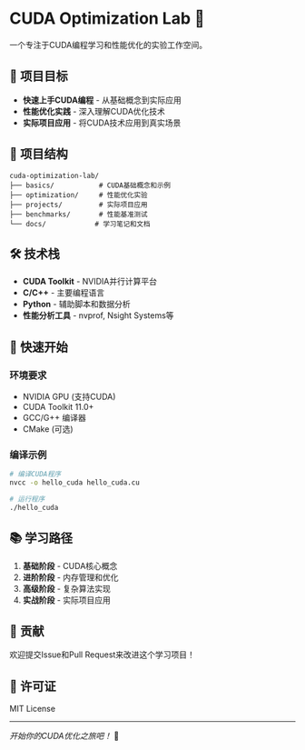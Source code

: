 # CUDA Optimization Lab 🚀

一个专注于CUDA编程学习和性能优化的实验工作空间。

## 🎯 项目目标

- **快速上手CUDA编程** - 从基础概念到实际应用
- **性能优化实践** - 深入理解CUDA优化技术
- **实际项目应用** - 将CUDA技术应用到真实场景

## 📁 项目结构

```
cuda-optimization-lab/
├── basics/           # CUDA基础概念和示例
├── optimization/     # 性能优化实验
├── projects/         # 实际项目应用
├── benchmarks/       # 性能基准测试
└── docs/            # 学习笔记和文档
```

## 🛠️ 技术栈

- **CUDA Toolkit** - NVIDIA并行计算平台
- **C/C++** - 主要编程语言
- **Python** - 辅助脚本和数据分析
- **性能分析工具** - nvprof, Nsight Systems等

## 🚀 快速开始

### 环境要求

- NVIDIA GPU (支持CUDA)
- CUDA Toolkit 11.0+
- GCC/G++ 编译器
- CMake (可选)

### 编译示例

```bash
# 编译CUDA程序
nvcc -o hello_cuda hello_cuda.cu

# 运行程序
./hello_cuda
```

## 📚 学习路径

1. **基础阶段** - CUDA核心概念
2. **进阶阶段** - 内存管理和优化
3. **高级阶段** - 复杂算法实现
4. **实战阶段** - 实际项目应用

## 🤝 贡献

欢迎提交Issue和Pull Request来改进这个学习项目！

## 📄 许可证

MIT License

---

*开始你的CUDA优化之旅吧！* 🎉

